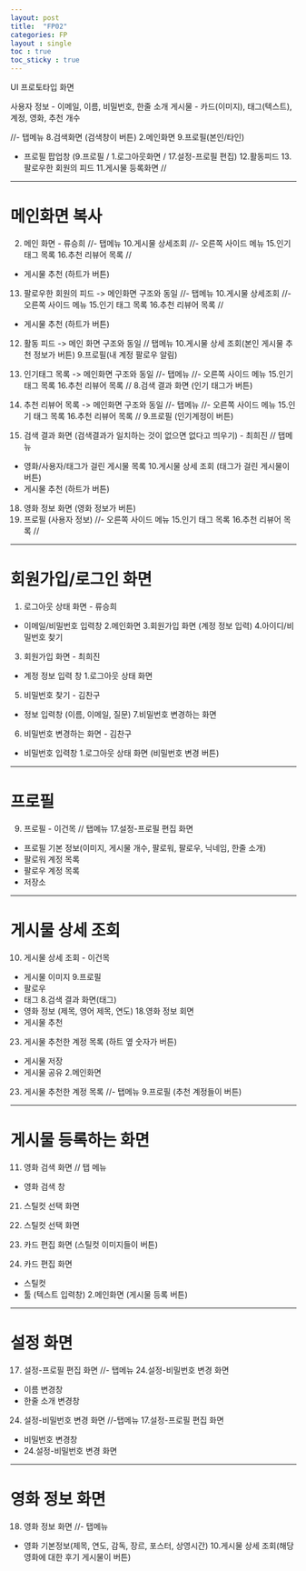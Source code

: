 ```yaml
---
layout: post
title:  "FP02"
categories: FP
layout : single
toc : true 
toc_sticky : true
---
```

UI 프로토타입 화면




사용자 정보 - 이메일, 이름, 비밀번호, 한줄 소개
게시물 - 카드(이미지), 태그(텍스트), 계정, 영화, 추천 개수


  //- 탭메뉴
  8.검색화면 (검색창이 버튼)
  2.메인화면
  9.프로필(본인/타인)
  - 프로필 팝업창 (9.프로필 / 1.로그아웃화면 / 17.설정-프로필 편집)
  12.활동피드
  13.팔로우한 회원의 피드
  11.게시물 등록화면
  //

______________________________
# 메인화면 복사

2. 메인 화면 - 류승희
  //- 탭메뉴
  10.게시물 상세조회
  //- 오른쪽 사이드 메뉴
  15.인기 태그 목록
  16.추천 리뷰어 목록
  //
  - 게시물 추천 (하트가 버튼)

13. 팔로우한 회원의 피드 -> 메인화면 구조와 동일
  //- 탭메뉴
  10.게시물 상세조회
  //- 오른쪽 사이드 메뉴
  15.인기 태그 목록
  16.추천 리뷰어 목록
  //
  - 게시물 추천 (하트가 버튼)

12. 활동 피드 -> 메인 화면 구조와 동일
  // 탭메뉴
  10.게시물 상세 조회(본인 게시물 추천 정보가 버튼)
  9.프로필(내 계정 팔로우 알림)

15. 인기태그 목록 -> 메인화면 구조와 동일
  //- 탭메뉴
  //- 오른쪽 사이드 메뉴
  15.인기 태그 목록
  16.추천 리뷰어 목록
  //
  8.검색 결과 화면 (인기 태그가 버튼)

16. 추천 리뷰어 목록 -> 메인화면 구조와 동일
  //- 탭메뉴
  //- 오른쪽 사이드 메뉴
  15.인기 태그 목록
  16.추천 리뷰어 목록
  //
  9.프로필 (인기계정이 버튼)

8. 검색 결과 화면 (검색결과가 일치하는 것이 없으면 없다고 띄우기) - 최희진
  // 탭메뉴 
  - 영화/사용자/태그가 걸린 게시물 목록
  10.게시물 상세 조회 (태그가 걸린 게시물이 버튼)
   - 게시물 추천 (하트가 버튼)
  18. 영화 정보 화면 (영화 정보가 버튼)
  9. 프로필 (사용자 정보)
  //- 오른쪽 사이드 메뉴
  15.인기 태그 목록
  16.추천 리뷰어 목록
  //
______________________________
# 회원가입/로그인 화면

1. 로그아웃 상태 화면 - 류승희
  - 이메일/비밀번호 입력창
  2.메인화면
  3.회원가입 화면 (계정 정보 입력)
  4.아이디/비밀번호 찾기
  
3. 회원가입 화면 - 최희진
  - 계정 정보 입력 창
  1.로그아웃 상태 화면 

5. 비밀번호 찾기 - 김찬구
  - 정보 입력창 (이름, 이메일, 질문)
  7.비밀번호 변경하는 화면

6. 비밀번호 변경하는 화면 - 김찬구
  - 비밀번호 입력창
  1.로그아웃 상태 화면 (비밀번호 변경 버튼)
_______________________________
# 프로필 

9. 프로필 - 이건목
  // 탭메뉴
  17.설정-프로필 편집 화면
  - 프로필 기본 정보(이미지, 게시물 개수, 팔로워, 팔로우, 닉네임, 한줄 소개)
  - 팔로워 계정 목록
  - 팔로우 계정 목록
  - 저장소

______________________________
# 게시물 상세 조회

10. 게시물 상세 조회 - 이건목
  - 게시물 이미지
  9.프로필
  - 팔로우
  - 태그
  8.검색 결과 화면(태그)
  - 영화 정보 (제목, 영어 제목, 연도)
  18.영화 정보 회면
  - 게시물 추천
  23. 게시물 추천한 계정 목록 (하트 옆 숫자가 버튼)
  - 게시물 저장
  - 게시물 공유
  2.메인화면

23. 게시물 추천한 계정 목록
  //- 탭메뉴
  9.프로필 (추천 계정들이 버튼)

_________________
# 게시물 등록하는 화면

11. 영화 검색 화면
  // 탭 메뉴
  - 영화 검색 창
  21. 스틸컷 선택 화면

21. 스틸컷 선택 화면
  22. 카드 편집 화면 (스틸컷 이미지들이 버튼)

22. 카드 편집 화면
  - 스틸컷
  - 툴 (텍스트 입력창)
  2.메인화면 (게시물 등록 버튼)
_________________
# 설정 화면

17. 설정-프로필 편집 화면
  //- 탭메뉴
  24.설정-비밀번호 변경 화면
  - 이름 변경창
  - 한줄 소개 변경창

24. 설정-비밀번호 변경 화면
  //-탭메뉴
  17.설정-프로필 편집 화면
  - 비밀번호 변경창
  - 24.설정-비밀번호 변경 화면

____________________
# 영화 정보 화면

18. 영화 정보 화면
  //- 탭메뉴
  - 영화 기본정보(제목, 연도, 감독, 장르, 포스터, 상영시간)
  10.게시물 상세 조회(해당 영화에 대한 후기 게시물이 버튼)
